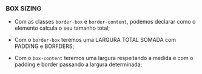 ### BOX SIZING

- Com as classes `border-box` e `border-content`, podemos declarar como o elemento calcula o seu tamanho total;

- Com o `border-box` teremos uma LARGURA TOTAL SOMADA com PADDING e BORFDERS;

- Com o `box-content` teremos uma largura respeitando a medida e com o padding e border passando a largura determinada;

